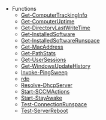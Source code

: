 <!-- docs/_sidebar.md -->

- Functions
    - [Get-ComputerTrackingInfo](/pages/Get-ComputerTrackingInfo.md)
    - [Get-ComputerUptime](/pages/Get-ComputerUptime.md)
    - [Get-DirectoryLastWriteTime](/pages/Get-DirectoryLastWriteTime.md)
    - [Get-InstalledSoftware](/pages/Get-InstalledSoftware.md)
    - [Get-InstalledSoftwareRunspace](/pages/Get-InstalledSoftwareRunspace.md)
    - [Get-MacAddress](/pages/Get-MacAddress.md)
    - [Get-PathStats](/pages/Get-PathStats.md)
    - [Get-UserSessions](/pages/Get-UserSessions.md)
    - [Get-WindowsUpdateHistory](/pages/Get-WindowsUpdateHistory.md)
    - [Invoke-PingSweep](/pages/Invoke-PingSweep.md)
    - [rdp](/pages/rdp.md)
    - [Resolve-DhcpServer](/pages/Resolve-DhcpServer.md)
    - [Start-SCCMActions](/pages/Start-SCCMActions.md)
    - [Start-StayAwake](/pages/Start-StayAwake.md)
    - [Test-ConnectionRunspace](/pages/Test-ConnectionRunspace.md)
    - [Test-ServerReboot](/pages/Test-ServerReboot.md)